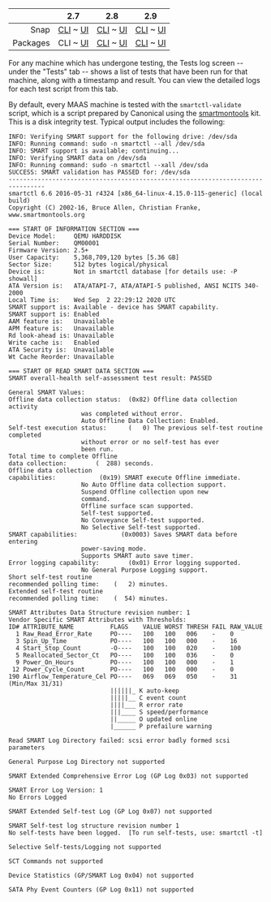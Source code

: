 ||2.7|2.8|2.9|
|-----:|:-----:|:-----:|:-----:|
|Snap|[CLI](/t/test-logs/3126) ~ [UI](/t/test-logs/3127)|[CLI](/t/test-logs/3128) ~ [UI](/t/test-logs/3129)|[CLI](/t/test-logs/3130) ~ [UI](/t/test-logs/3131)|
|Packages|CLI ~ [UI](/t/test-logs/3133)|[CLI](/t/test-logs/3134) ~ [UI](/t/test-logs/3135)|[CLI](/t/test-logs/3136) ~ [UI](/t/test-logs/3137)|

<!-- deb-2-7-ui
||2.7|2.8|2.9|
|-----:|:-----:|:-----:|:-----:|
|Snap|[CLI](/t/test-logs/3126) ~ [UI](/t/test-logs/3127)|[CLI](/t/test-logs/3128) ~ [UI](/t/test-logs/3129)|[CLI](/t/test-logs/3130) ~ [UI](/t/test-logs/3131)|
|Packages|[CLI](/t/test-logs/3132) ~ UI|[CLI](/t/test-logs/3134) ~ [UI](/t/test-logs/3135)|[CLI](/t/test-logs/3136) ~ [UI](/t/test-logs/3137)|
 deb-2-7-ui -->

<!-- deb-2-8-cli
||2.7|2.8|2.9|
|-----:|:-----:|:-----:|:-----:|
|Snap|[CLI](/t/test-logs/3126) ~ [UI](/t/test-logs/3127)|[CLI](/t/test-logs/3128) ~ [UI](/t/test-logs/3129)|[CLI](/t/test-logs/3130) ~ [UI](/t/test-logs/3131)|
|Packages|[CLI](/t/test-logs/3132) ~ [UI](/t/test-logs/3133)|CLI ~ [UI](/t/test-logs/3135)|[CLI](/t/test-logs/3136) ~ [UI](/t/test-logs/3137)|
 deb-2-8-cli -->

<!-- deb-2-8-ui
||2.7|2.8|2.9|
|-----:|:-----:|:-----:|:-----:|
|Snap|[CLI](/t/test-logs/3126) ~ [UI](/t/test-logs/3127)|[CLI](/t/test-logs/3128) ~ [UI](/t/test-logs/3129)|[CLI](/t/test-logs/3130) ~ [UI](/t/test-logs/3131)|
|Packages|[CLI](/t/test-logs/3132) ~ [UI](/t/test-logs/3133)|[CLI](/t/test-logs/3134) ~ UI|[CLI](/t/test-logs/3136) ~ [UI](/t/test-logs/3137)|
 deb-2-8-ui -->

<!-- deb-2-9-cli
||2.7|2.8|2.9|
|-----:|:-----:|:-----:|:-----:|
|Snap|[CLI](/t/test-logs/3126) ~ [UI](/t/test-logs/3127)|[CLI](/t/test-logs/3128) ~ [UI](/t/test-logs/3129)|[CLI](/t/test-logs/3130) ~ [UI](/t/test-logs/3131)|
|Packages|[CLI](/t/test-logs/3132) ~ [UI](/t/test-logs/3133)|[CLI](/t/test-logs/3134) ~ [UI](/t/test-logs/3135)|CLI ~ [UI](/t/test-logs/3137)|
 deb-2-9-cli -->

<!-- deb-2-9-ui
||2.7|2.8|2.9|
|-----:|:-----:|:-----:|:-----:|
|Snap|[CLI](/t/test-logs/3126) ~ [UI](/t/test-logs/3127)|[CLI](/t/test-logs/3128) ~ [UI](/t/test-logs/3129)|[CLI](/t/test-logs/3130) ~ [UI](/t/test-logs/3131)|
|Packages|[CLI](/t/test-logs/3132) ~ [UI](/t/test-logs/3133)|[CLI](/t/test-logs/3134) ~ [UI](/t/test-logs/3135)|[CLI](/t/test-logs/3136) ~ UI|
 deb-2-9-ui -->

<!-- snap-2-7-cli
||2.7|2.8|2.9|
|-----:|:-----:|:-----:|:-----:|
|Snap|CLI ~ [UI](/t/test-logs/3127)|[CLI](/t/test-logs/3128) ~ [UI](/t/test-logs/3129)|[CLI](/t/test-logs/3130) ~ [UI](/t/test-logs/3131)|
|Packages|[CLI](/t/test-logs/3132) ~ [UI](/t/test-logs/3133)|[CLI](/t/test-logs/3134) ~ [UI](/t/test-logs/3135)|[CLI](/t/test-logs/3136) ~ [UI](/t/test-logs/3137)|
 snap-2-7-cli -->

<!-- snap-2-7-ui
||2.7|2.8|2.9|
|-----:|:-----:|:-----:|:-----:|
|Snap|[CLI](/t/test-logs/3126) ~ UI|[CLI](/t/test-logs/3128) ~ [UI](/t/test-logs/3129)|[CLI](/t/test-logs/3130) ~ [UI](/t/test-logs/3131)|
|Packages|[CLI](/t/test-logs/3132) ~ [UI](/t/test-logs/3133)|[CLI](/t/test-logs/3134) ~ [UI](/t/test-logs/3135)|[CLI](/t/test-logs/3136) ~ [UI](/t/test-logs/3137)|
 snap-2-7-ui -->

<!-- snap-2-8-cli
||2.7|2.8|2.9|
|-----:|:-----:|:-----:|:-----:|
|Snap|[CLI](/t/test-logs/3126) ~ [UI](/t/test-logs/3127)|CLI ~ [UI](/t/test-logs/3129)|[CLI](/t/test-logs/3130) ~ [UI](/t/test-logs/3131)|
|Packages|[CLI](/t/test-logs/3132) ~ [UI](/t/test-logs/3133)|[CLI](/t/test-logs/3134) ~ [UI](/t/test-logs/3135)|[CLI](/t/test-logs/3136) ~ [UI](/t/test-logs/3137)|
 snap-2-8-cli -->

<!-- snap-2-8-ui
||2.7|2.8|2.9|
|-----:|:-----:|:-----:|:-----:|
|Snap|[CLI](/t/test-logs/3126) ~ [UI](/t/test-logs/3127)|[CLI](/t/test-logs/3128) ~ UI|[CLI](/t/test-logs/3130) ~ [UI](/t/test-logs/3131)|
|Packages|[CLI](/t/test-logs/3132) ~ [UI](/t/test-logs/3133)|[CLI](/t/test-logs/3134) ~ [UI](/t/test-logs/3135)|[CLI](/t/test-logs/3136) ~ [UI](/t/test-logs/3137)|
 snap-2-8-ui -->

<!-- snap-2-9-cli
||2.7|2.8|2.9|
|-----:|:-----:|:-----:|:-----:|
|Snap|[CLI](/t/test-logs/3126) ~ [UI](/t/test-logs/3127)|[CLI](/t/test-logs/3128) ~ [UI](/t/test-logs/3129)|CLI ~ [UI](/t/test-logs/3131)|
|Packages|[CLI](/t/test-logs/3132) ~ [UI](/t/test-logs/3133)|[CLI](/t/test-logs/3134) ~ [UI](/t/test-logs/3135)|[CLI](/t/test-logs/3136) ~ [UI](/t/test-logs/3137)|
 snap-2-9-cli -->

<!-- snap-2-9-ui
||2.7|2.8|2.9|
|-----:|:-----:|:-----:|:-----:|
|Snap|[CLI](/t/test-logs/3126) ~ [UI](/t/test-logs/3127)|[CLI](/t/test-logs/3128) ~ [UI](/t/test-logs/3129)|[CLI](/t/test-logs/3130) ~ UI|
|Packages|[CLI](/t/test-logs/3132) ~ [UI](/t/test-logs/3133)|[CLI](/t/test-logs/3134) ~ [UI](/t/test-logs/3135)|[CLI](/t/test-logs/3136) ~ [UI](/t/test-logs/3137)|
 snap-2-9-ui -->

For any machine which has undergone testing, the Tests log screen -- under the "Tests" tab -- shows a list of tests that have been run for that machine, along with a timestamp and result.  You can view the detailed logs for each test script from this tab.

By default, every MAAS machine is tested with the `smartctl-validate` script, which is a script prepared by Canonical using the [smartmontools](https://www.smartmontools.org) kit.  This is a disk integrity test.  Typical output includes the following:

```
INFO: Verifying SMART support for the following drive: /dev/sda
INFO: Running command: sudo -n smartctl --all /dev/sda
INFO: SMART support is available; continuing...
INFO: Verifying SMART data on /dev/sda
INFO: Running command: sudo -n smartctl --xall /dev/sda
SUCCESS: SMART validation has PASSED for: /dev/sda
--------------------------------------------------------------------------------
smartctl 6.6 2016-05-31 r4324 [x86_64-linux-4.15.0-115-generic] (local build)
Copyright (C) 2002-16, Bruce Allen, Christian Franke, www.smartmontools.org

=== START OF INFORMATION SECTION ===
Device Model:     QEMU HARDDISK
Serial Number:    QM00001
Firmware Version: 2.5+
User Capacity:    5,368,709,120 bytes [5.36 GB]
Sector Size:      512 bytes logical/physical
Device is:        Not in smartctl database [for details use: -P showall]
ATA Version is:   ATA/ATAPI-7, ATA/ATAPI-5 published, ANSI NCITS 340-2000
Local Time is:    Wed Sep  2 22:29:12 2020 UTC
SMART support is: Available - device has SMART capability.
SMART support is: Enabled
AAM feature is:   Unavailable
APM feature is:   Unavailable
Rd look-ahead is: Unavailable
Write cache is:   Enabled
ATA Security is:  Unavailable
Wt Cache Reorder: Unavailable

=== START OF READ SMART DATA SECTION ===
SMART overall-health self-assessment test result: PASSED

General SMART Values:
Offline data collection status:  (0x82)	Offline data collection activity
					was completed without error.
					Auto Offline Data Collection: Enabled.
Self-test execution status:      (   0)	The previous self-test routine completed
					without error or no self-test has ever 
					been run.
Total time to complete Offline 
data collection: 		(  288) seconds.
Offline data collection
capabilities: 			 (0x19) SMART execute Offline immediate.
					No Auto Offline data collection support.
					Suspend Offline collection upon new
					command.
					Offline surface scan supported.
					Self-test supported.
					No Conveyance Self-test supported.
					No Selective Self-test supported.
SMART capabilities:            (0x0003)	Saves SMART data before entering
					power-saving mode.
					Supports SMART auto save timer.
Error logging capability:        (0x01)	Error logging supported.
					No General Purpose Logging support.
Short self-test routine 
recommended polling time: 	 (   2) minutes.
Extended self-test routine
recommended polling time: 	 (  54) minutes.

SMART Attributes Data Structure revision number: 1
Vendor Specific SMART Attributes with Thresholds:
ID# ATTRIBUTE_NAME          FLAGS    VALUE WORST THRESH FAIL RAW_VALUE
  1 Raw_Read_Error_Rate     PO----   100   100   006    -    0
  3 Spin_Up_Time            PO----   100   100   000    -    16
  4 Start_Stop_Count        -O----   100   100   020    -    100
  5 Reallocated_Sector_Ct   PO----   100   100   036    -    0
  9 Power_On_Hours          PO----   100   100   000    -    1
 12 Power_Cycle_Count       PO----   100   100   000    -    0
190 Airflow_Temperature_Cel PO----   069   069   050    -    31 (Min/Max 31/31)
                            ||||||_ K auto-keep
                            |||||__ C event count
                            ||||___ R error rate
                            |||____ S speed/performance
                            ||_____ O updated online
                            |______ P prefailure warning

Read SMART Log Directory failed: scsi error badly formed scsi parameters

General Purpose Log Directory not supported

SMART Extended Comprehensive Error Log (GP Log 0x03) not supported

SMART Error Log Version: 1
No Errors Logged

SMART Extended Self-test Log (GP Log 0x07) not supported

SMART Self-test log structure revision number 1
No self-tests have been logged.  [To run self-tests, use: smartctl -t]

Selective Self-tests/Logging not supported

SCT Commands not supported

Device Statistics (GP/SMART Log 0x04) not supported

SATA Phy Event Counters (GP Log 0x11) not supported
```